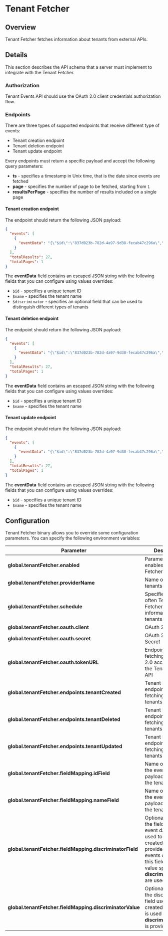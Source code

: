 # Tenant Fetcher

## Overview

Tenant Fetcher fetches information about tenants from external APIs.

## Details

This section describes the API schema that a server must implement to integrate with the Tenant Fetcher.

### Authorization

Tenant Events API should use the OAuth 2.0 client credentials authorization flow.

### Endpoints

There are three types of supported endpoints that receive different type of events:
- Tenant creation endpoint
- Tenant deletion endpoint
- Tenant update endpoint

Every endpoints must return a specific payload and accept the following query parameters:
- **ts** - specifies a timestamp in Unix time, that is the date since events are fetched
- **page** - specifies the number of page to be fetched, starting from `1`
- **resultsPerPage** - specifies the number of results included on a single page

#### Tenant creation endpoint

The endpoint should return the following JSON payload:
```json
{
  "events": [
    {
      "eventData": "{\"$id\":\"837d023b-782d-4a97-9d38-fecab47c296a\",\"$name\":\"Tenant 1\",\"$discriminator\":\"default\"}"
    }
  ],
  "totalResults": 27,
  "totalPages": 1
}
```

The **eventData** field contains an escaped JSON string with the following fields that you can configure using values overrides:
- `$id` - specifies a unique tenant ID
- `$name` - specifies the tenant name
- `$discriminator` - specifies an optional field that can be used to distinguish different types of tenants

#### Tenant deletion endpoint

The endpoint should return the following JSON payload:
```json
{
  "events": [
    {
      "eventData": "{\"$id\":\"837d023b-782d-4a97-9d38-fecab47c296a\",\"$name\":\"Tenant 1\"}"
    }
  ],
  "totalResults": 27,
  "totalPages": 1
}
```

The **eventData** field contains an escaped JSON string with the following fields that you can configure using values overrides:
- `$id` - specifies a unique tenant ID
- `$name` - specifies the tenant name

#### Tenant update endpoint

The endpoint should return the following JSON payload:
```json
{
  "events": [
    {
      "eventData": "{\"$id\":\"837d023b-782d-4a97-9d38-fecab47c296a\",\"$name\":\"Tenant 1\"}"
    }
  ],
  "totalResults": 27,
  "totalPages": 1
}
```

The **eventData** field contains an escaped JSON string with the following fields that you can configure using values overrides:
- `$id` - specifies a unique tenant ID
- `$name` - specifies the tenant name

## Configuration

Tenant Fetcher binary allows you to override some configuration parameters. You can specify the following environment variables:

| Parameter | Description |  Default value |
|-----------|-------------|---------------|
| **global.tenantFetcher.enabled** | Parameter that enables the Tenant Fetcher CronJob | `false` |
| **global.tenantFetcher.providerName** | Name of the tenants provider | `"compass"` |
| **global.tenantFetcher.schedule** | Specifies how often Tenant Fetcher fetches information about tenants. | `"*/5 * * * *"` |
| **global.tenantFetcher.oauth.client** | OAuth 2.0 client ID | None |
| **global.tenantFetcher.oauth.secret** | OAuth 2.0 client Secret | None |
| **global.tenantFetcher.oauth.tokenURL** | Endpoint for fetching an OAuth 2.0 access token to the Tenant Events API | None |
| **global.tenantFetcher.endpoints.tenantCreated** | Tenant Events API endpoint for fetching created tenants | `"127.0.0.1/events?type=created"` |
| **global.tenantFetcher.endpoints.tenantDeleted** | Tenant Events API endpoint for fetching deleted tenants | `"127.0.0.1/events?type=deleted"` |
| **global.tenantFetcher.endpoints.tenantUpdated** | Tenant Events API endpoint for fetching updated tenants | `"127.0.0.1/events?type=updated"` |
| **global.tenantFetcher.fieldMapping.idField** | Name of the field in the event data payload containing the tenant name | `"id"` |
| **global.tenantFetcher.fieldMapping.nameField** | Name of the field in the event data payload containing the tenant ID | `"name"` |
| **global.tenantFetcher.fieldMapping.discriminatorField** | Optional name of the field in the event data payload used to filter created tenants. If provided, only the events containing this field with the value specified in **discriminatorValue** are used. | None |
| **global.tenantFetcher.fieldMapping.discriminatorValue** | Optional value of the discriminator field used to filter  created tenants. It is used only if **discriminatorField** is provided. | None |
